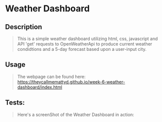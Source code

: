 # Weather Dashboard



## Description
>This is a simple weather dashboard utilizing html, css, javascript and API 'get' requests to OpenWeatherApi to produce current weather condidtions and a 5-day forecast based upon a user-input city.

## Usage
>The webpage can be found here: https://theycallmemattyd.github.io/week-6-weather-dashboard/index.html

## Tests:
>Here's a screenShot of the Weather Dashboard in action:

